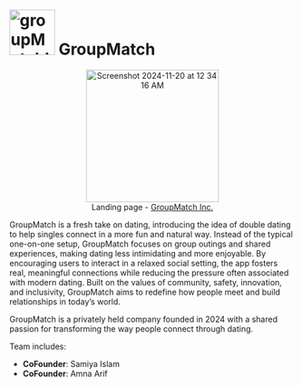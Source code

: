 # <img width="80" alt="groupMatchLogo" src="https://github.com/user-attachments/assets/3f75e0aa-b5ac-4226-8a19-31fecf34e1fa" /> GroupMatch

<p align="center">
  <img width="234" alt="Screenshot 2024-11-20 at 12 34 16 AM" src="https://github.com/user-attachments/assets/914e8cae-7407-4471-b2fe-4e08d60f091a" />
  <br> Landing page - <a href="https://groupmatch.netlify.app" target="_blank">GroupMatch Inc.</a>
</p>

GroupMatch is a fresh take on dating, introducing the idea of double dating to help singles connect in a more fun and natural way. Instead of the typical one-on-one setup, GroupMatch focuses on group outings and shared experiences, making dating less intimidating and more enjoyable. By encouraging users to interact in a relaxed social setting, the app fosters real, meaningful connections while reducing the pressure often associated with modern dating. Built on the values of community, safety, innovation, and inclusivity, GroupMatch aims to redefine how people meet and build relationships in today’s world.

GroupMatch is a privately held company founded in 2024 with a shared passion for transforming the way people connect through dating. 

Team includes:

- **CoFounder**: Samiya Islam
- **CoFounder**: Amna Arif


